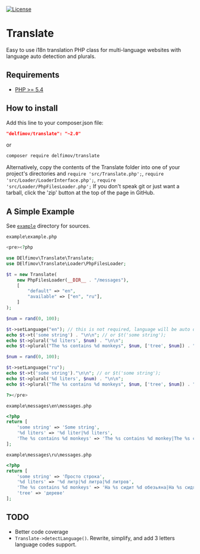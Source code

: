 [![License](https://img.shields.io/badge/license-MIT-blue.svg)](https://github.com/delfimov/GDImage/blob/master/LICENSE)

# Translate

Easy to use i18n translation PHP class for multi-language websites 
with language auto detection and plurals.

## Requirements

 * [PHP >= 5.4](http://www.php.net/)

## How to install

Add this line to your composer.json file:

```json
"delfimov/translate": "~2.0"
```

or

```sh
composer require delfimov/translate
```

Alternatively, copy the contents of the Translate folder into one of 
your project's directories and `require 'src/Translate.php';`, 
`require 'src/Loader/LoaderInterface.php';`, `require 'src/Loader/PhpFilesLoader.php';`
If you don't speak git or just want a tarball, click the 'zip' button 
at the top of the page in GitHub.

## A Simple Example

See [`example`](example) directory for sources.

`example\example.php`
```php
<pre><?php

use DElfimov\Translate\Translate;
use DElfimov\Translate\Loader\PhpFilesLoader;

$t = new Translate(
    new PhpFilesLoader(__DIR__ . "/messages"),
    [
        "default" => "en",
        "available" => ["en", "ru"],
    ]
);

$num = rand(0, 100);

$t->setLanguage("en"); // this is not required, language will be auto detected with Accept-Language HTTP header
echo $t->t('some string') . "\n\n"; // or $t('some string');
echo $t->plural('%d liters', $num) . "\n\n";
echo $t->plural("The %s contains %d monkeys", $num, ['tree', $num]) . "\n\n";

$num = rand(0, 100);

$t->setLanguage("ru");
echo $t->t('some string')."\n\n"; // or $t('some string');
echo $t->plural('%d liters', $num) . "\n\n";
echo $t->plural("The %s contains %d monkeys", $num, ['tree', $num]) . "\n\n";

?></pre>
```

`example\messages\en\messages.php`
```php
<?php
return [
    'some string' => 'Some string',
    '%d liters' => '%d liter|%d liters',
    'The %s contains %d monkeys' => 'The %s contains %d monkey|The %s contains %d monkeys',
];
```

`example\messages\ru\messages.php`
```php
<?php
return [
    'some string' => 'Просто строка',
    '%d liters' => '%d литр|%d литра|%d литров',
    'The %s contains %d monkeys' => 'На %s сидит %d обезьяна|На %s сидят %d обезьяны|На %s сидят %d обезьян',
    'tree' => 'дереве'
];
```

## TODO

 * Better code coverage
 * `Translate->detectLanguage()`. Rewrite, simplify, and add 3 letters language codes support.  
 